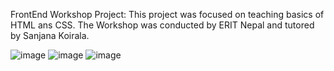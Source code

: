 FrontEnd Workshop Project:
This project was focused on teaching basics of HTML ans CSS. The Workshop was conducted by ERIT Nepal and tutored by Sanjana Koirala.

![image](https://user-images.githubusercontent.com/67232409/163851975-746c5771-50b3-445f-adeb-c10cf61903de.png)
![image](https://user-images.githubusercontent.com/67232409/163852045-9f049910-9f9f-4903-944b-e29ca356e36f.png)
![image](https://user-images.githubusercontent.com/67232409/163852104-59099e94-af30-4694-8578-63d1a3bb35a3.png)
